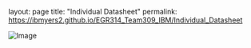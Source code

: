 layout: page
title: "Individual Datasheet"
permalink: https://ibmyers2.github.io/EGR314_Team309_IBM/Individual_Datasheet


![Image](https://github.com/user-attachments/assets/3f3b6a4d-3d0d-42b7-96c4-5cf76b788ec1)
